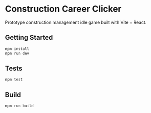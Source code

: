 # Construction Career Clicker

Prototype construction management idle game built with Vite + React.

## Getting Started

```bash
npm install
npm run dev
```

## Tests

```bash
npm test
```

## Build

```bash
npm run build
```
